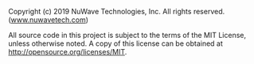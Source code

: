 
Copyright (c) 2019 NuWave Technologies, Inc. All rights reserved. (www.nuwavetech.com)

All source code in this project is subject to the terms of the MIT License, unless
otherwise noted. A copy of this license can be obtained at http://opensource.org/licenses/MIT.
